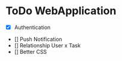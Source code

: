 # ToDo WebApplication

- [x] Authentication
- [] Push Notification
- [] Relationship User x Task
- [] Better CSS
